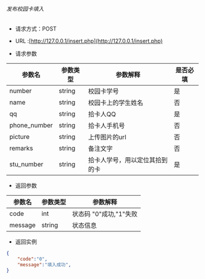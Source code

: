 ###### 发布校园卡填入


-   请求方式：POST
    
-   URL :[http://127.0.0.1/insert.php](http://127.0.0.1/insert.php)
-   请求参数

| 参数名       | 参数类型 | 参数解释                       | 是否必填 |
| ------------ | -------- | ------------------------------ | -------- |
| number       | string   | 校园卡学号                     | 是       |
| name         | string   | 校园卡上的学生姓名             | 否       |
| qq           | string   | 拾卡人QQ                       | 是       |
| phone_number | string   | 拾卡人手机号                   | 否       |
| picture      | string   | 上传图片的url                  | 否       |
| remarks      | string   | 备注文字                       | 否       |
| stu_number   | string   | 拾卡人学号，用以定位其拾到的卡 | 是         |

- 返回参数

| 参数名  | 参数类型 | 参数解释               |
| ------- | -------- | ---------------------- |
| code    | int      | 状态码 "0"成功,"1"失败 |
| message | string   | 状态信息               |

- 返回实例
```json
{
	"code":"0",
	"message":"填入成功",
}
```
